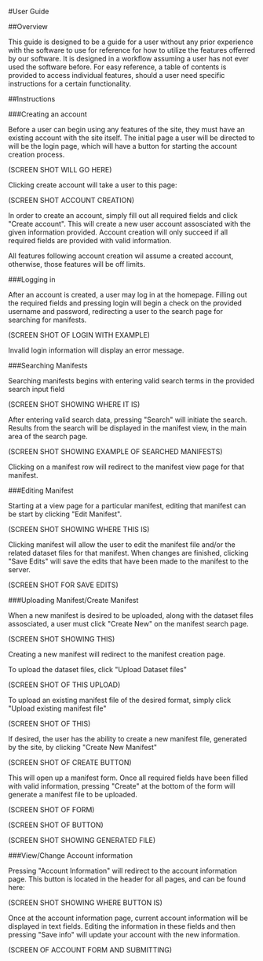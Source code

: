 #User Guide 

##Overview

This guide is designed to be a guide for a user without any prior experience with the software to use for reference for how to utilize
the features offerred by our software. It is designed in a workflow assuming a user has not ever used the software before. For easy 
reference, a table of contents is provided to access individual features, should a user need specific instructions for a certain 
functionality. 

##Instructions

###Creating an account

Before a user can begin using any features of the site, they must have an existing account with the site itself. The initial page a
user will be directed to will be the login page, which will have a button for starting the account creation process.
    
(SCREEN SHOT WILL GO HERE)
    
Clicking create account will take a user to this page:
    
(SCREEN SHOT ACCOUNT CREATION)
    
In order to create an account, simply fill out all required fields and click "Create account". This will create a new user account 
assosciated with the given information provided. Account creation will only succeed if all required fields are provided
with valid information. 

All features following account creation wil assume a created account, otherwise, those features will be off limits.
    
###Logging in

After an account is created, a user may log in at the homepage. Filling out the required fields and pressing login will begin a check
on the provided username and password, redirecting a user to the search page for searching for manifests. 
    
(SCREEN SHOT OF LOGIN WITH EXAMPLE)
    
Invalid login information will display an error message.
    
###Searching Manifests

Searching manifests begins with entering valid search terms in the provided search input field
    
(SCREEN SHOT SHOWING WHERE IT IS)

After entering valid search data, pressing "Search" will initiate the search. Results from the search will be displayed in the 
manifest view, in the main area of the search page. 
    
(SCREEN SHOT SHOWING EXAMPLE OF SEARCHED MANIFESTS)
    
Clicking on a manifest row will redirect to the manifest view page for that manifest. 
    
###Editing Manifest

Starting at a view page for a particular manifest, editing that manifest can be start by clicking "Edit Manifest". 
    
(SCREEN SHOT SHOWING WHERE THIS IS)
    
Clicking manifest will allow the user to edit the manifest file and/or the related dataset files for that manifest. When changes are
finished, clicking "Save Edits" will save the edits that have been made to the manifest to the server. 
    
(SCREEN SHOT FOR SAVE EDITS)
    
###Uploading Manifest/Create Manifest

When a new manifest is desired to be uploaded, along with the dataset files assosciated, a user must click "Create New" on the 
manifest search page. 

(SCREEN SHOT SHOWING THIS)
    
Creating a new manifest will redirect to the manifest creation page. 
    
To upload the dataset files, click "Upload Dataset files"
    
(SCREEN SHOT OF THIS UPLOAD)
    
To upload an existing manifest file of the desired format, simply click "Upload existing manifest file"
    
(SCREEN SHOT OF THIS)
    
If desired, the user has the ability to create a new manifest file, generated by the site, by clicking "Create New Manifest" 
    
(SCREEN SHOT OF CREATE BUTTON)
    
This will open up a manifest form. Once all required fields have been filled with valid information, pressing "Create" 
at the bottom of the form will generate a manifest file to be uploaded.
    
(SCREEN SHOT OF FORM)

(SCREEN SHOT OF BUTTON)
    
(SCREEN SHOT SHOWING GENERATED FILE)
    
###View/Change Account information

Pressing "Account Information" will redirect to the account information page. This button is located in the header for all pages,
and can be found here:
    
(SCREEN SHOT SHOWING WHERE BUTTON IS)
    
Once at the account information page, current account information will be displayed in text fields. Editing the information in
these fields and then pressing "Save info" will update your account with the new information. 
    
(SCREEN OF ACCOUNT FORM AND SUBMITTING)
    
 
    
    
